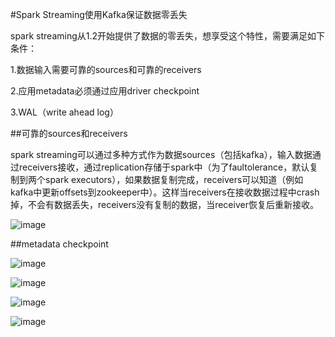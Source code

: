 #Spark Streaming使用Kafka保证数据零丢失

spark streaming从1.2开始提供了数据的零丢失，想享受这个特性，需要满足如下条件：

1.数据输入需要可靠的sources和可靠的receivers

2.应用metadata必须通过应用driver checkpoint

3.WAL（write ahead log）

##可靠的sources和receivers

spark streaming可以通过多种方式作为数据sources（包括kafka），输入数据通过receivers接收，通过replication存储于spark中（为了faultolerance，默认复制到两个spark executors），如果数据复制完成，receivers可以知道（例如kafka中更新offsets到zookeeper中）。这样当receivers在接收数据过程中crash掉，不会有数据丢失，receivers没有复制的数据，当receiver恢复后重新接收。

![image](https://raw.githubusercontent.com/jacksu/utils4s/master/spark-knowledge/images/spark-streaming-kafka/spark-reliable-source-reliable-receiver.png)

##metadata checkpoint

![image](https://raw.githubusercontent.com/jacksu/utils4s/master/spark-knowledge/images/spark-streaming-kafka/spark-metadata-checkpointing.png)


![image](https://raw.githubusercontent.com/jacksu/utils4s/master/spark-knowledge/images/spark-streaming-kafka/spark-wal.png)

![image](https://raw.githubusercontent.com/jacksu/utils4s/master/spark-knowledge/images/spark-streaming-kafka/spark-wall-at-least-once-delivery.png)

![image](https://raw.githubusercontent.com/jacksu/utils4s/master/spark-knowledge/images/spark-streaming-kafka/spark-kafka-direct-api.png)
